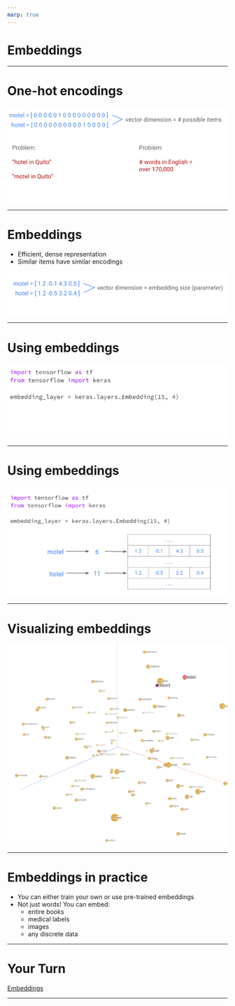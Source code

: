 ```yaml
---
marp: true
---
```


<style>
img[alt~="center"] {
  display: block;
  margin: 0 auto;
}
</style>

# Embeddings

---

# One-hot encodings

![](res/embeddings01.png)

<!--
Suppose we’re working with input data with a large number of possible categories, such as words. Our machine learning models can’t work directly on words; they need to take a vector of numbers as input. Traditionally we could do this using a “one-hot encoding” (as shown). 

The dimension of the vectors is the number of possible items. In this case that's words. Each column in the vector corresponds to a different word. In this example, the sixth position in a vector corresponds to the word "motel," so "motel" is encoded as a vector with five leading 0's, a 1 in the 6th position, and zeros everywhere after. Similarly, the eleventh position corresponds to the word "hotel." 

But hotel and motel are very similar words. They are spelled similarly AND they have similar meaning. When thinking about the vector encodings of these two words, it seems natural to expect that they will be close together in space. 

This has two main problems:
1) Similar items don’t necessarily have similar encodings (“hotel in Quito” may not lead to similar search results as “motel in Quito”).
2) We may need huge vectors to encode all possible items.

Image Details:
* [embeddings01.png](http://www.google.com): Unlicensed 
-->

---

# Embeddings

* Efficient, dense representation
* Similar items have similar encodings


![](res/embeddings02.png)

<!--
Instead of restricting ourselves to 0's and 1's, we can fill the vectors with real numbers. This will give us more flexibility, and will allow similar words to have similar encodings. 

The embedding dimension is a hyperparameter that is specified by the user. Embeddings can be used for dimensionality reduction. In particular, if we specify an embedding dimension that is lower than the total number of items (i.e. words) in your dataset, then we have reduced the total dimension of our dataset. 

In this simple example "hotel" and "motel" are words coming from a dataset containing fifteen total words. When we did a simple one-hot encoding, our encodings for "hotel" and "motel" were each 1x15 vectors (i.e. they come from a 15-dimensional vector space). Now, after using an embedding, we see that we have four dimensional encodings for both "hotel" and "motel."

higher dimension = more descriptive, but the model takes more data / time to learn.

Image Details:
* [embeddings02.png](http://www.google.com): Unlicensed 
-->

---

# Using embeddings

![](res/embeddings03.png)

<!--
The first number, 15, is the number of possible items.
The second number, 4, is your chosen embedding size.

Instead of manually specifying embedding values, we can train them (they are treated similarly to weights learned by the model during training).
No separate training process needed, they are treated as another hidden layer.

Image Details:
* [embeddings03.png](http://www.google.com): Unlicensed
-->

---

# Using embeddings

![](res/embeddings04.png)

<!--
The embedding layer acts as a “lookup table” (similar to a python dictionary or hash table) where each item has a unique index that is used to lookup its corresponding embedding. This particular table has 15 rows (corresponding to unique items) and 4 columns (one for each embedding dimension). You’ll investigate this more in the colab.

Image Details:
* [embeddings04.png](http://www.google.com): Unlicensed
-->

---

# Visualizing embeddings

<!--
One of the big advantages of embeddings is that they can meaningfully represent items and relationships between items, in a way that we can easily visualize. Here we can see that the embeddings for “hotel” and “resort” are fairly close. Based on the dataset used to train these embeddings, this means these two words are used in similar contexts.

Image Details:
* [embeddings05.png](http://www.google.com): Unlicensed
-->

![center](res/embeddings05.png)

---

# Embeddings in practice

* You can either train your own or use pre-trained embeddings
* Not just words! You can embed:
  * entire books
  * medical labels
  * images
  * any discrete data

---
  
# Your Turn

[Embeddings](https://colab.sandbox.google.com/drive/1LlkhE9uY6qZVxiwTjQSO37E2pp-YZ6X6)
  
<!--
Let’s work on the Embeddings colab where we can apply these skills to:
* Training your own embeddings
* Visualizing your trained embeddings
-->

---
